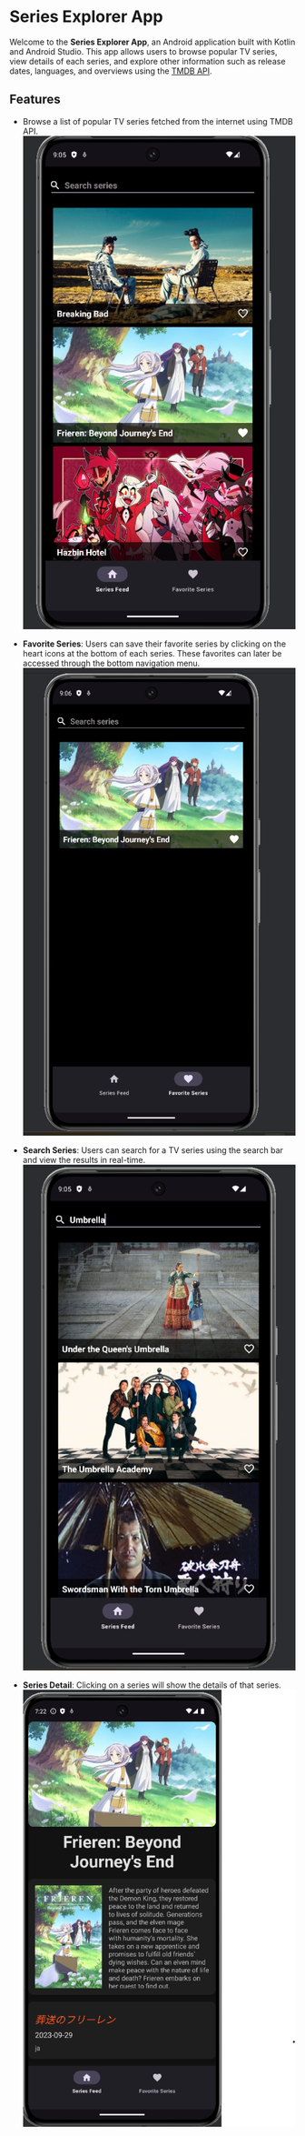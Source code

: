 # Series Explorer App

Welcome to the **Series Explorer App**, an Android application built with Kotlin and Android Studio. This app allows users to browse popular TV series, view details of each series, and explore other information such as release dates, languages, and overviews using the [TMDB API](https://developers.themoviedb.org/3/getting-started/introduction).

## Features

- Browse a list of popular TV series fetched from the internet using TMDB API.
  ![Browsing Feed](demoImages/SeriesFeed.png)
 - **Favorite Series**: Users can save their favorite series by clicking on the heart icons at the bottom of each series. These favorites can later be accessed through the bottom navigation menu.
     ![Favorite Series Screen](demoImages/FavoriteSeries.png)

- **Search Series**: Users can search for a TV series using the search bar and view the results in real-time.
     ![Searching for series](demoImages/SearchSeries.png)
- **Series Detail**: Clicking on a series will show the details of that series.
     ![Detail screen for series](demoImages/SeriesDetail.png)
